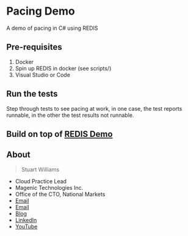# Pacing Demo

A demo of pacing in C# using REDIS

## Pre-requisites

1. Docker
2. Spin up REDIS in docker (see scripts/)
3. Visual Studio or Code

## Run the tests 

Step through tests to see pacing at work, in one case, the test reports runnable, in the other the test results not runnable. 

## Build on top of [REDIS Demo](https://github.com/BlitzkriegSoftware/RedisDemo)

## About

> Stuart Williams

* Cloud Practice Lead
* Magenic Technologies Inc.
* Office of the CTO, National Markets
* [Email](stuartw@magenic.com)
* [Email](stuart.t.williams@outlook.com)
* [Blog](https://blitzkriegsoftware.azurewebsites.net/Blog)
* [LinkedIn](http://lnkd.in/P35kVT)
* [YouTube](https://www.youtube.com/user/spookdejur1962/videos)